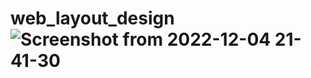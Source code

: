 # web_layout_design![Screenshot from 2022-12-04 21-41-30](https://user-images.githubusercontent.com/106763609/205501525-aaf35960-423f-4562-827a-4d83378f7cd8.png)
